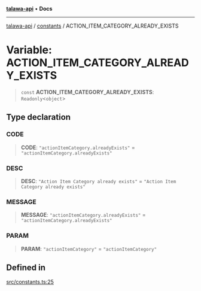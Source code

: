 [**talawa-api**](../../README.md) • **Docs**

***

[talawa-api](../../modules.md) / [constants](../README.md) / ACTION\_ITEM\_CATEGORY\_ALREADY\_EXISTS

# Variable: ACTION\_ITEM\_CATEGORY\_ALREADY\_EXISTS

> `const` **ACTION\_ITEM\_CATEGORY\_ALREADY\_EXISTS**: `Readonly`\<`object`\>

## Type declaration

### CODE

> **CODE**: `"actionItemCategory.alreadyExists"` = `"actionItemCategory.alreadyExists"`

### DESC

> **DESC**: `"Action Item Category already exists"` = `"Action Item Category already exists"`

### MESSAGE

> **MESSAGE**: `"actionItemCategory.alreadyExists"` = `"actionItemCategory.alreadyExists"`

### PARAM

> **PARAM**: `"actionItemCategory"` = `"actionItemCategory"`

## Defined in

[src/constants.ts:25](https://github.com/PalisadoesFoundation/talawa-api/blob/6712e9940a5702665afc506fa9f6e9d7e1dc7991/src/constants.ts#L25)
